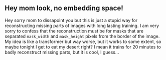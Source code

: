 ## Hey mom look, no embedding space!

Hey sorry mom to dissapoint you but this is just a stupid way for reconstructing missing parts of images with long lasting training. I am very sorry to confess that the reconstruction must be for masks that are separated `mask_width` and `mask_height` pixels from the border of the image. My idea is like a transformer but way worse, but it works to some extent, so maybe tonight I get to eat my desert right? I mean it trains for 20 minutes to badly reconstruct missing parts, but it is cool, I guess...

